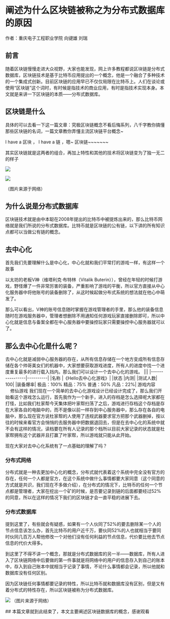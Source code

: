 # ​阐述为什么区块链被称之为分布式数据库的原因
作者：重庆电子工程职业学院 向键雄 刘瑞

## 前言
随着区块链慢慢走进大众视野，大家也能发现，网上许多教程都说区块链是分布式数据库，区块链技术是基于比特币应用提出的一个概念，他是一个融合了多种技术的一个集成式创新。目前区块链的应用早已不仅仅局限在比特币上。人们在谈论或使用“区块链”这个词时，有时候是指技术的商业应用，有时是指技术实现本身。本文就是来讲一下区块链的本质——分布式数据库。

## 区块链是什么
具体的可以去看一下这一篇文章：究极区块链概念不看后悔系列，八千字教你搞懂那些区块链的名词，一篇文章教你弄懂主流区块链平台概念~

I have a 区块 ， I have a 链 ，嗯~ 区块链~~~~~~~

其实区块链就是这两者的组合，再加上特性和其他的技术将区块链变为了独一无二的样子

![](https://img-blog.csdnimg.cn/6dce1c05d4df4bf994e92f288315272e.png)

![](https://img-blog.csdnimg.cn/6b0addfc7c014cafaecbebc3ff175f02.png)


（图片来源于网络） 

## 为什么说是分布式数据库
区块链技术就是由中本聪在2008年提出的比特币中被提炼出来的，那么比特币网络就是我们所说的分布式数据库。比特币就是区块链的公有链，以下讲的所有知识点都可以当做公有链的概念。

## 去中心化
首先我们先要理解什么是中心化，中心化就和我们平常打的游戏一样，有这样一个故事

以太坊的老板V神（维塔利克·布特林（Vitalik Buterin）），曾经在年轻的时候打游戏，野怪爆了一件非常厉害的装备，严重影响了游戏的平衡，所以官方直接从中心化服务器中将他账号的装备删除了，从这时候起做分布式系统的想法就在他心中萌发了。

那么可以看出，V神的账号信息随时掌握在游戏管理者的手里，那么他的装备信息随时在游戏服务器中，管理者想删除不用通知任何游戏玩家直接删除即可，所以中心化就是信息与备案全都在中心服务器中要操控玩家只需要操控中心服务器就可以了。

## 那么去中心化是什么呢？

去中心化就是减弱中心服务器的存在，从所有信息存储在一个地方变成所有信息存储在各个帅哥美女们的机器中，大家想要获取游戏进度，所有人的进度中找一个进度重复最多的进行载入挡内。那么我们可以设计一个去中心化的游戏。
|||
|----------------|----------|
|名称	|《Hello去中心化游戏》|
|状态	|内测|
|测试人数|	100|
|装备爆率|	极品：100% 精品：75% 普通：50% 凡品：22%|
游戏内容           	修仙游戏
我们现在一个简单的去中心化游戏设计已经设计完成了，那么我们开始看这个游戏怎么运行，首先我作为一个新手，进入的存档是怎么选择呢大家都在打怪，比如我们杜家帮今天集体把叶家帮扫荡了之后，游戏进行存档这个存档是存在大家各自的电脑中的，而不是像以前一样存到中心服务器中，那么存在各自的电脑中，那么现在官方说杜家帮的人使用了违规武器要求官方把那个武器删掉，按以往的时候来看官方会悄悄的去服务器中把数据退回去，但是在去中心化的系统中就不会有这样的情况，读档要在所有人记录的那个档所以目前大家记录的状态就是杜家帮拥有这个武器并且打赢了叶家帮，所以游戏就只能从此开始。

现在大家对去中心化系统有了一点基础的理解了吗？

### 分布式网络
分布式就是一种去更加中心化的概念，分布式就代表着这个系统中完全没有官方的存在，任何一个人都是官方，在这个系统中做什么事情都要大家同意（这个同意的方式就是共识，我们现在不多做介绍），在分布式的情况下，比特币的任何一个节点都是管理者，大家在挖出一个矿的时候，是否要记录到链的后面都要经过52%的同意，所以在这样的情况下我们的区块链才会一直平稳的进展下去。

### 分布式数据库
提到这里了，有些就会有疑惑，如果有一个人伙同了52%的要去删除某一个人的节点信息该怎么办，首先比特币的用户近千万，要伙同52%的人也就相当于要同时伙同几百万人帮他修改一个对他们没有任何利益的节点信息，代价要比他去节点信息的代价大得多。

到这里了不得不讲一个概念，那就是分布式数据库的另一半——数据库，所有人进入了区块链网络中后要做的第一件事就是将网络中的用户的信息存入到自己的账本中，存入到自己账本中就相当于记录了事情，不论什么事情都会记录，所以他就和数据库没有任何区别。

因为区块链任何事情都要记录的特性，所以比特币就和数据库没有区别，但是又有着分布式的特性存在，所以区块链被称为分布式数据库。

![](https://img-blog.csdnimg.cn/img_convert/73eecb78b8f71337660530929f162886.jpeg)
（图片来源于网络） 

​## 本篇文章就到此结束了，本文主要阐述区块链数据库的概念，感谢观看

